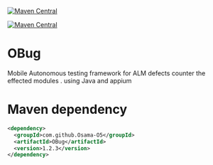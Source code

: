 [![Maven Central](https://maven-badges.herokuapp.com/maven-central/com.github.com/Osama-O5/OBug/badge.svg?style=plastic)](https://maven-badges.herokuapp.com/maven-central/com.github.com/Osama-O5/OBug)

[![Maven Central](https://img.shields.io/maven-central/com.github.com/Osama-O5/OBug/badge.svg?label=Maven%20Central)](https://search.maven.org/#search%7Cgav%7C1%7Cg%3A%22org.apache.maven%22%20AND%20a%3A%22apache-maven%22)

# OBug
Mobile Autonomous testing framework for ALM defects counter the effected modules . 
using Java and appium

# Maven dependency
```xml
<dependency>
  <groupId>com.github.Osama-O5</groupId>
  <artifactId>OBug</artifactId>
  <version>1.2.3</version>
</dependency>
    
```
